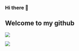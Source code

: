 ### Hi there 👋

## Welcome to my github 
<!--
**DonggunSeo2/DonggunSeo2** is a ✨ _special_ ✨ repository because its `README.md` (this file) appears on your GitHub profile.

Here are some ideas to get you started:

- 🔭 I’m currently working on ...
- 🌱 I’m currently learning ...
- 👯 I’m looking to collaborate on ...
- 🤔 I’m looking for help with ...
- 💬 Ask me about ...
- 📫 How to reach me: ...
- 😄 Pronouns: ...
- ⚡ Fun fact: ...
-->
<a href="https://www.notion.so/AI-CV-a3bdd4c05e6848358e91aa451f30dcad?pvs=4" target="_blank"><img src="https://img.shields.io/badge/Notion-DonggunSeo_CV-000000?style=flat-square&logo=Notion&logoColor=white"/>

<a href="https://www.notion.so/AI-CV-a3bdd4c05e6848358e91aa451f30dcad?pvs=4" target="_blank"><img src="https://img.shields.io/badge/DonggunSeo_CV-000000?style=flat&logo=appveyor&logoColor=FFFFFF"/></a>
